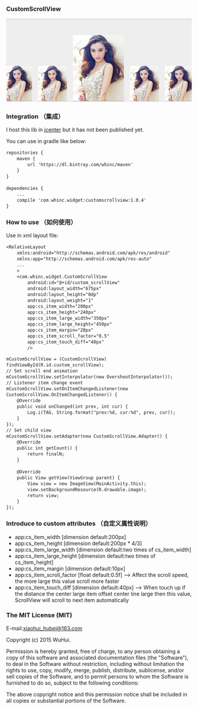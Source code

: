 
### CustomScrollView

![screenshot](screenshot.png)

### Integration （集成）

I host this lib in [jcenter][1] but it has not been published yet.

You can use in gradle like below:

```
repositories {
    maven {
        url 'https://dl.bintray.com/whinc/maven'
    }
}

dependencies {
    ...
    compile 'com.whinc.widget:customscrollview:1.0.4'
}
```

### How to use （如何使用）

Use in xml layout file:

```
<RelativeLayout
    xmlns:android="http://schemas.android.com/apk/res/android"
    xmlns:app="http://schemas.android.com/apk/res-auto"
    ...
    >
    <com.whinc.widget.CustomScrollView
        android:id="@+id/custom_scrollView"
        android:layout_width="675px"
        android:layout_height="0dp"
        android:layout_weight="1"
        app:cs_item_width="200px"
        app:cs_item_height="240px"
        app:cs_item_large_width="350px"
        app:cs_item_large_height="450px"
        app:cs_item_margin="20px"
        app:cs_item_scroll_factor="0.5"
        app:cs_item_touch_diff="40px"
        />
```

```
mCustomScrollView = (CustomScrollView) findViewById(R.id.custom_scrollView);
// Set scroll end animation
mCustomScrollView.setInterpolator(new OvershootInterpolator());
// Listener item change event
mCustomScrollView.setOnItemChangedListener(new CustomScrollView.OnItemChangedListener() {
    @Override
    public void onChanged(int prev, int cur) {
        Log.i(TAG, String.format("prev:%d, cur:%d", prev, cur));
    }
});
// Set child view
mCustomScrollView.setAdapter(new CustomScrollView.Adapter() {
    @Override
    public int getCount() {
        return finalN;
    }

    @Override
    public View getView(ViewGroup parent) {
        View view = new ImageView(MainActivity.this);
        view.setBackgroundResource(R.drawable.image);
        return view;
    }
});
```

### Introduce to custom attributes （自定义属性说明）

* app:cs_item_width [dimension default:200px]
* app:cs_item_height [dimension default:200px * 4/3]
* app:cs_item_large_width [dimension default:two times of cs_item_width]
* app:cs_item_large_height [dimension default:two times of cs_item_height]
* app:cs_item_margin [dimension default:10px]
* app:cs_item_scroll_factor [float default:0.5f] --> Affect the scroll speed, the more large this value scroll more faster
* app:cs_item_touch_diff [dimension default:40px] --> When touch up if the distance the center large item offset center line large then this value,
     ScrollView will scroll to next item automatically

### The MIT License (MIT)

E-mail:xiaohui_hubei@163.com

Copyright (c) 2015 WuHui.

Permission is hereby granted, free of charge, to any person obtaining a copy
of this software and associated documentation files (the "Software"), to deal
in the Software without restriction, including without limitation the rights
to use, copy, modify, merge, publish, distribute, sublicense, and/or sell
copies of the Software, and to permit persons to whom the Software is
furnished to do so, subject to the following conditions:

The above copyright notice and this permission notice shall be included in all
copies or substantial portions of the Software.

[1]:https://bintray.com/whinc/maven/customscrollview/view
